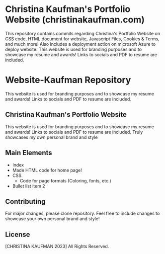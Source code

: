 # Christina Kaufman's Portfolio Website (christinakaufman.com)

This repository contains commits regarding Christina's Portfolio Website on CSS code, HTML document for website, Javascript Files, Cookies & Terms, and much more! Also includes a deployment action on microsoft Azure to deploy website. This website is used for branding purposes and to showcase my resume and awards! Links to socials and PDF to resume are included. 

# Website-Kaufman Repository

This website is used for branding purposes and to showcase my resume and awards! Links to socials and PDF to resume are included. 

## Christina Kaufman's Portfolio Website

This website is used for branding purposes and to showcase my resume and awards! Links to socials and PDF to resume are included. Truly showcases my own personal brand and style

## Main Elements
* Index
 * Made HTML code for home page!
* CSS
  * Code for page formats (Coloring, fonts, etc.)            
* Bullet list item 2

## Contributing

For major changes, please clone repository. Feel free to include changes to showcase your own personal brand and style!

## License

[CHRISTINA KAUFMAN 2023] All Rights Reserved. 
